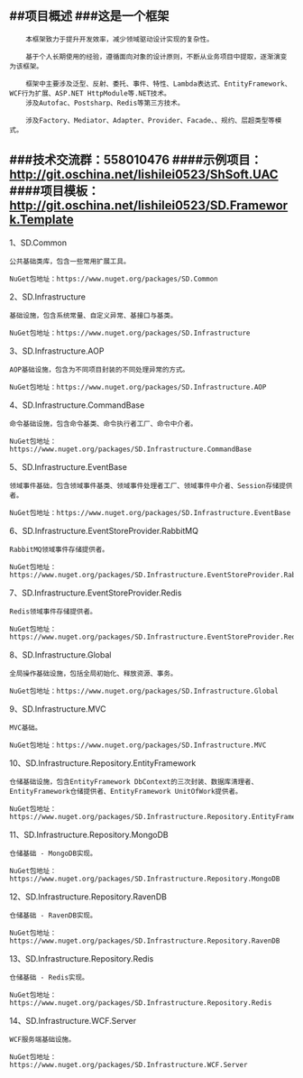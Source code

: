 ##项目概述
###这是一个框架
---

        本框架致力于提升开发效率，减少领域驱动设计实现的复杂性。
	
        基于个人长期使用的经验，遵循面向对象的设计原则，不断从业务项目中提取，逐渐演变为该框架。

        框架中主要涉及泛型、反射、委托、事件、特性、Lambda表达式、EntityFramework、WCF行为扩展、ASP.NET HttpModule等.NET技术。
        涉及Autofac、Postsharp、Redis等第三方技术。

        涉及Factory、Mediator、Adapter、Provider、Facade、、规约、层超类型等模式。


###技术交流群：558010476
####示例项目：http://git.oschina.net/lishilei0523/ShSoft.UAC
####项目模板：http://git.oschina.net/lishilei0523/SD.Framework.Template
-----------------------------------

1、SD.Common
	
	公共基础类库，包含一些常用扩展工具。

	NuGet包地址：https://www.nuget.org/packages/SD.Common


2、SD.Infrastructure

	基础设施，包含系统常量、自定义异常、基接口与基类。

	NuGet包地址：https://www.nuget.org/packages/SD.Infrastructure


3、SD.Infrastructure.AOP

	AOP基础设施，包含为不同项目封装的不同处理异常的方式。

	NuGet包地址：https://www.nuget.org/packages/SD.Infrastructure.AOP


4、SD.Infrastructure.CommandBase

	命令基础设施，包含命令基类、命令执行者工厂、命令中介者。

	NuGet包地址：https://www.nuget.org/packages/SD.Infrastructure.CommandBase


5、SD.Infrastructure.EventBase

	领域事件基础，包含领域事件基类、领域事件处理者工厂、领域事件中介者、Session存储提供者。

	NuGet包地址：https://www.nuget.org/packages/SD.Infrastructure.EventBase

6、SD.Infrastructure.EventStoreProvider.RabbitMQ

	RabbitMQ领域事件存储提供者。

	NuGet包地址：https://www.nuget.org/packages/SD.Infrastructure.EventStoreProvider.RabbitMQ

7、SD.Infrastructure.EventStoreProvider.Redis

	Redis领域事件存储提供者。

	NuGet包地址：https://www.nuget.org/packages/SD.Infrastructure.EventStoreProvider.Redis

8、SD.Infrastructure.Global

	全局操作基础设施，包括全局初始化、释放资源、事务。

	NuGet包地址：https://www.nuget.org/packages/SD.Infrastructure.Global

9、SD.Infrastructure.MVC

	MVC基础。

	NuGet包地址：https://www.nuget.org/packages/SD.Infrastructure.MVC

10、SD.Infrastructure.Repository.EntityFramework

	仓储基础设施，包含EntityFramework DbContext的三次封装、数据库清理者、EntityFramework仓储提供者、EntityFramework UnitOfWork提供者。

	NuGet包地址：https://www.nuget.org/packages/SD.Infrastructure.Repository.EntityFramework

11、SD.Infrastructure.Repository.MongoDB

	仓储基础 - MongoDB实现。

	NuGet包地址：https://www.nuget.org/packages/SD.Infrastructure.Repository.MongoDB

12、SD.Infrastructure.Repository.RavenDB

	仓储基础 - RavenDB实现。

	NuGet包地址：https://www.nuget.org/packages/SD.Infrastructure.Repository.RavenDB

13、SD.Infrastructure.Repository.Redis

	仓储基础 - Redis实现。

	NuGet包地址：https://www.nuget.org/packages/SD.Infrastructure.Repository.Redis

14、SD.Infrastructure.WCF.Server

	WCF服务端基础设施。

	NuGet包地址：https://www.nuget.org/packages/SD.Infrastructure.WCF.Server
